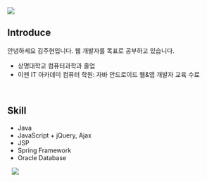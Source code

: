 <div>
  <img src="https://img.shields.io/github/followers/201511094?style=social">
</div>

## Introduce
안녕하세요 김주현입니다. 웹 개발자를 목표로 공부하고 있습니다.<br>

- 상명대학교 컴퓨터과학과 졸업<br>
- 이젠 IT 아카데미 컴퓨터 학원: 자바 안드로이드 웹&앱 개발자 교육 수료<br>
<br>

## Skill
- Java
- JavaScript + jQuery, Ajax
- JSP
- Spring Framework
- Oracle Database

<div>
  <a href="https://github.com/201511094/java_webapp">
    <img src="http://img.shields.io/badge/-Tech%20Blog-655ced?style=flat&logo=github&link=https://github.com/201511094/java_webapp" 
         style="height : auto; margin-left : 10px; margin-right : 10px;"/>
  </a>
</div>
